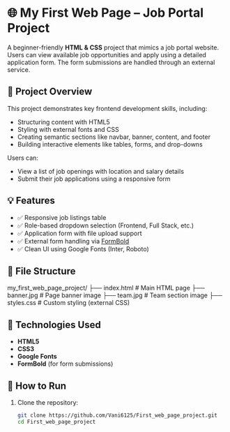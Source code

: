 # 🌐 My First Web Page – Job Portal Project

A beginner-friendly **HTML & CSS** project that mimics a job portal website. Users can view available job opportunities and apply using a detailed application form. The form submissions are handled through an external service.

## 📌 Project Overview

This project demonstrates key frontend development skills, including:
- Structuring content with HTML5
- Styling with external fonts and CSS
- Creating semantic sections like navbar, banner, content, and footer
- Building interactive elements like tables, forms, and drop-downs

Users can:
- View a list of job openings with location and salary details
- Submit their job applications using a responsive form

## 💡 Features

- ✅ Responsive job listings table
- ✅ Role-based dropdown selection (Frontend, Full Stack, etc.)
- ✅ Application form with file upload support
- ✅ External form handling via [FormBold](https://formbold.com/)
- ✅ Clean UI using Google Fonts (Inter, Roboto)

## 📂 File Structure

my_first_web_page_project/
├── index.html # Main HTML page
├── banner.jpg # Page banner image
├── team.jpg # Team section image
├── styles.css # Custom styling (external CSS)


## 🚀 Technologies Used

- **HTML5**
- **CSS3**
- **Google Fonts**
- **FormBold** (for form submissions)

## 🧪 How to Run

1. Clone the repository:
   ```bash
   git clone https://github.com/Vani6125/First_web_page_project.git
   cd First_web_page_project
